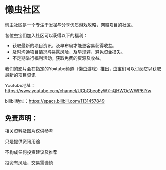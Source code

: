 
# 懒虫社区

懒虫社区是一个专注于发掘与分享优质游戏攻略，网赚项目的社区。

各位虫宝们加入社区可以获得以下的福利：

- 获取最新的项目资讯，及早布局才能更容易获得收益。
- 及时沟通项目情况与揭露风险，及早规避，避免资金损失。
- 不定期举行福利活动，获取免费的资源及收益。

我们的影片会在指定的Youtube频道（懒虫游戏）推出，虫宝们可以订阅它以获取最新的项目资讯

Youtube地址：https://www.youtube.com/channel/UCbGbeoEyW7mQHWOcWWP6IYw

bilibli地址：https://space.bilibili.com/1131457849


## 免责声明：

相关资料及图片仅供参考

只是提供资讯用途

不构成任何投资建议及推荐

投资有风险，交易需谨慎